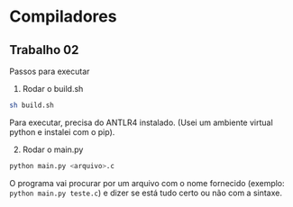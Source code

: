 # Compiladores

## Trabalho 02

Passos para executar

1. Rodar o build.sh

```bash
sh build.sh
```

Para executar, precisa do ANTLR4 instalado. (Usei um ambiente virtual python e instalei com o pip).

2. Rodar o main.py

```bash
python main.py <arquivo>.c
```

O programa vai procurar por um arquivo com o nome fornecido (exemplo: `python main.py teste.c`) e dizer se está tudo certo ou não com a sintaxe.
